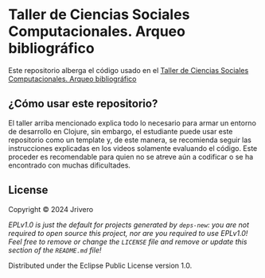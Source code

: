 # Taller de Ciencias Sociales Computacionales. Arqueo bibliográfico    

Este repositorio alberga el código usado en el [Taller de Ciencias Sociales Computacionales. Arqueo bibliográfico](https://www.youtube.com/watch?v=2vN7x1Zd7O4&list=PLUxsdd9CjsoGwvfLkoTuYnSDB3j0L07Xw)

## ¿Cómo usar este repositorio?

El taller arriba mencionado explica todo lo necesario para armar un entorno de desarrollo en Clojure, sin embargo, el estudiante puede usar este repositorio como un template y, de este manera, se recomienda seguir las instrucciones explicadas en los videos solamente evaluando el código. Este proceder es recomendable para quien no se atreve aún a codificar o se ha encontrado con muchas dificultades.  

## License

Copyright © 2024 Jrivero

_EPLv1.0 is just the default for projects generated by `deps-new`: you are not_
_required to open source this project, nor are you required to use EPLv1.0!_
_Feel free to remove or change the `LICENSE` file and remove or update this_
_section of the `README.md` file!_

Distributed under the Eclipse Public License version 1.0.
